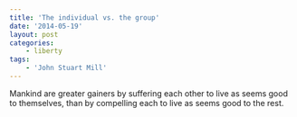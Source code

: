 ```yaml
---
title: 'The individual vs. the group'
date: '2014-05-19'
layout: post
categories:
    - liberty
tags:
    - 'John Stuart Mill'
---
```


Mankind are greater gainers by suffering each other to live as seems good to themselves, than by compelling each to live as seems good to the rest.